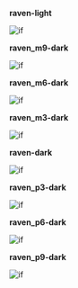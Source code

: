 **raven-light**

![if](https://github.com/baskerville/xresources-color-schemes/raw/master/previews/raven-light.png)

**raven\_m9-dark**

![if](https://github.com/baskerville/xresources-color-schemes/raw/master/previews/raven_m9-dark.png)

**raven\_m6-dark**

![if](https://github.com/baskerville/xresources-color-schemes/raw/master/previews/raven_m6-dark.png)

**raven\_m3-dark**

![if](https://github.com/baskerville/xresources-color-schemes/raw/master/previews/raven_m3-dark.png)

**raven-dark**

![if](https://github.com/baskerville/xresources-color-schemes/raw/master/previews/raven-dark.png)

**raven\_p3-dark**

![if](https://github.com/baskerville/xresources-color-schemes/raw/master/previews/raven_p3-dark.png)

**raven\_p6-dark**

![if](https://github.com/baskerville/xresources-color-schemes/raw/master/previews/raven_p6-dark.png)

**raven\_p9-dark**

![if](https://github.com/baskerville/xresources-color-schemes/raw/master/previews/raven_p9-dark.png)
